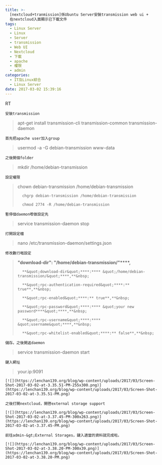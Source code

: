 ```yaml
---
title: >-
  [nextcloud+tranmission]係Ubuntu Server安裝transmission web ui +
  在nextcloud入面顯示已下載文件
tags:
  - Linux Server
  - Linux
  - Server
  - transmission
  - Web UI
  - Nextcloud
  - 下載
  - apache
  - 權限
  - admin
categories:
  - IT及Linux綜合
  - Linux Server
date: 2017-03-02 15:39:16
---
```


RT

	安裝transmission

> apt-get install transmission-cli transmission-common transmission-daemon

	首先把apache user加入group

> usermod -a -G debian-transmission www-data

	之後開個folder

> mkdir&nbsp;/home/debian-transmission

	設定權限

> chown debian-transmission /home/debian-transmission
>
> 		chgrp debian-transmission /home/debian-transmission
>
> 		chmod 2774 -R /home/debian-transmission

	暫停個daemon嚟做設定先

> service transmission-daemon stop

	打開設定檔

> nano&nbsp;/etc/transmission-daemon/settings.json

	修改數行嘅設定

> **&quot;download-dir&quot;****:**** &quot;/home/debian-transmission/&quot;****,**&nbsp;
>
> 		**&quot;download-dir&quot;****:**** &quot;/home/debian-transmission/&quot;****,**&nbsp;
>
> 		**&quot;rpc-authentication-required&quot;****:** true**,**&nbsp;
>
> 		**&quot;rpc-enabled&quot;****:** true**,**&nbsp;
>
> 		**&quot;rpc-password&quot;****:**** &quot;your new password****&quot;****,**&nbsp;
>
> 		**&quot;rpc-username&quot;****:**** &quot;username&quot;****,**&nbsp;
>
> 		**&quot;rpc-whitelist-enabled&quot;****:** false**,**&nbsp;

	儲存。之後開返daemon

> service transmission-daemon start

	鍵入網址

> your.ip:9091

	[![](https://lenchan139.org/blog/wp-content/uploads/2017/03/Screen-Shot-2017-03-02-at-3.35.51-PM-255x300.png)](https://lenchan139.org/blog/wp-content/uploads/2017/03/Screen-Shot-2017-03-02-at-3.35.51-PM.png)

	之後打開nextcloud，開啓external storage support

	[![](https://lenchan139.org/blog/wp-content/uploads/2017/03/Screen-Shot-2017-03-02-at-3.37.45-PM-300x263.png)](https://lenchan139.org/blog/wp-content/uploads/2017/03/Screen-Shot-2017-03-02-at-3.37.45-PM.png)

	前往admin-&gt;External Storages，鍵入適當的資料就完成啦。

	[![](https://lenchan139.org/blog/wp-content/uploads/2017/03/Screen-Shot-2017-03-02-at-3.38.20-PM-300x39.png)](https://lenchan139.org/blog/wp-content/uploads/2017/03/Screen-Shot-2017-03-02-at-3.38.20-PM.png)
